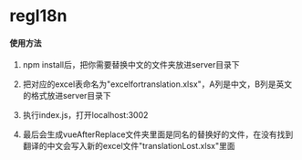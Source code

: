 # regI18n

#### 使用方法

1. npm install后，把你需要替换中文的文件夹放进server目录下

2. 把对应的excel表命名为"excelfortranslation.xlsx"，A列是中文，B列是英文的格式放进server目录下

3. 执行index.js，打开localhost:3002

4. 最后会生成vueAfterReplace文件夹里面是同名的替换好的文件，在没有找到翻译的中文会写入新的excel文件"translationLost.xlsx"里面